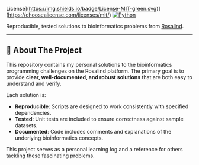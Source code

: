 License](https://img.shields.io/badge/License-MIT-green.svg)](https://choosealicense.com/licenses/mit/)
[![Python](https://img.shields.io/badge/Python-3.8+-blue.svg)](https://www.python.org/downloads/)

Reproducible, tested solutions to bioinformatics problems from [Rosalind](http://rosalind.info/problems/locations/).

---

## 📖 About The Project

This repository contains my personal solutions to the bioinformatics programming challenges on the Rosalind platform. The primary goal is to provide **clear, well-documented, and robust solutions** that are both easy to understand and verify.

Each solution is:
* **Reproducible**: Scripts are designed to work consistently with specified dependencies.
* **Tested**: Unit tests are included to ensure correctness against sample datasets.
* **Documented**: Code includes comments and explanations of the underlying bioinformatics concepts.

This project serves as a personal learning log and a reference for others tackling these fascinating problems.
